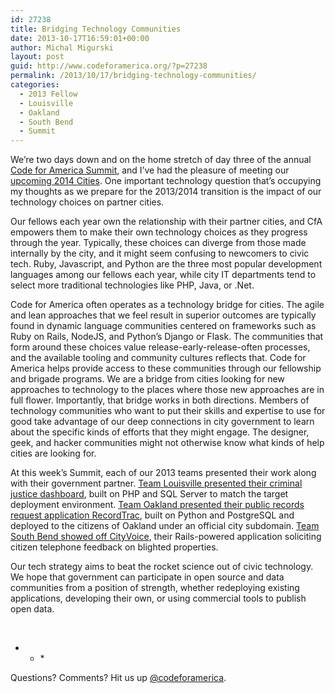 ```yaml
---
id: 27238
title: Bridging Technology Communities
date: 2013-10-17T16:59:01+00:00
author: Michal Migurski
layout: post
guid: http://www.codeforamerica.org/?p=27238
permalink: /2013/10/17/bridging-technology-communities/
categories:
  - 2013 Fellow
  - Louisville
  - Oakland
  - South Bend
  - Summit
---
```

We’re two days down and on the home stretch of day three of the annual [Code for America Summit](http://cfasummit.org/), and I’ve had the pleasure of meeting our [upcoming 2014 Cities](http://www.codeforamerica.org/cities/2014-cities/). One important technology question that’s occupying my thoughts as we prepare for the 2013/2014 transition is the impact of our technology choices on partner cities.

Our fellows each year own the relationship with their partner cities, and CfA empowers them to make their own technology choices as they progress through the year. Typically, these choices can diverge from those made internally by the city, and it might seem confusing to newcomers to civic tech. Ruby, Javascript, and Python are the three most popular development languages among our fellows each year, while city IT departments tend to select more traditional technologies like PHP, Java, or .Net.

Code for America often operates as a technology bridge for cities. The agile and lean approaches that we feel result in superior outcomes are typically found in dynamic language communities centered on frameworks such as Ruby on Rails, NodeJS, and Python’s Django or Flask. The communities that form around these choices value release-early-release-often processes, and the available tooling and community cultures reflects that. Code for America helps provide access to these communities through our fellowship and brigade programs. We are a bridge from cities looking for new approaches to technology to the places where those new approaches are in full flower. Importantly, that bridge works in both directions. Members of technology communities who want to put their skills and expertise to use for good take advantage of our deep connections in city government to learn about the specific kinds of efforts that they might engage. The designer, geek, and hacker communities might not otherwise know what kinds of help cities are looking for.

At this week’s Summit, each of our 2013 teams presented their work along with their government partner. [Team Louisville presented their criminal justice dashboard](http://www.youtube.com/watch?v=RLCZV9CR4dQ), built on PHP and SQL Server to match the target deployment environment. [Team Oakland presented their public records request application RecordTrac](http://www.youtube.com/watch?v=F4XP9DJ-htg), built on Python and PostgreSQL and deployed to the citizens of Oakland under an official city subdomain. [Team South Bend showed off CityVoice](http://www.youtube.com/watch?v=FV16zvHJcRY), their Rails-powered application soliciting citizen telephone feedback on blighted properties.

Our tech strategy aims to beat the rocket science out of civic technology. We hope that government can participate in open source and data communities from a position of strength, whether redeploying existing applications, developing their own, or using commercial tools to publish open data.

&nbsp;

* * *&nbsp;</p> 

Questions? Comments? Hit us up <a href="http://twitter.com/codeforamerica" target="_blank">@codeforamerica</a>.